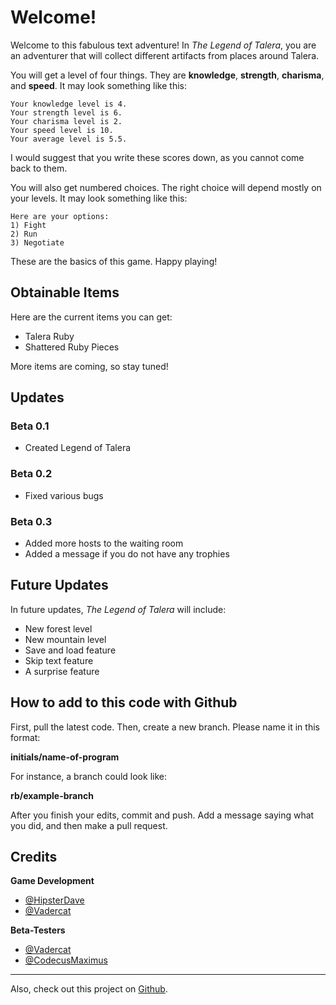 # Welcome!

Welcome to this fabulous text adventure! In _The Legend of Talera_, you are an adventurer that will collect different artifacts from places around Talera.

You will get a level of four things. They are **knowledge**, **strength**, **charisma**, and **speed**. It may look something like this:
```
Your knowledge level is 4.
Your strength level is 6.
Your charisma level is 2.
Your speed level is 10.
Your average level is 5.5.
```
I would suggest that you write these scores down, as you cannot come back to them.

You will also get numbered choices. The right choice will depend mostly on your levels. It may look something like this:
```
Here are your options:
1) Fight
2) Run
3) Negotiate
```
These are the basics of this game. Happy playing!
## Obtainable Items
Here are the current items you can get:
 - Talera Ruby
 - Shattered Ruby Pieces

More items are coming, so stay tuned!
## Updates
### Beta 0.1
 - Created Legend of Talera
### Beta 0.2
 - Fixed various bugs
### Beta 0.3
 - Added more hosts to the waiting room
 - Added a message if you do not have any trophies

## Future Updates
In future updates, _The Legend of Talera_ will include:
 - New forest level
 - New mountain level
 - Save and load feature
 - Skip text feature
 - A surprise feature

## How to add to this code with Github
First, pull the latest code.
Then, create a new branch. Please name it in this format:

**initials/name-of-program**

For instance, a branch could look like:

**rb/example-branch**

After you finish your edits, commit and push. Add a message saying what you did, and then make a pull request.

## Credits
**Game Development**
 - [@HipsterDave](https://repl.it/@HipsterDave "HipsterDave")
 - [@Vadercat](https://repl.it/@Vadercat "Vadercat")

**Beta-Testers**
 - [@Vadercat](https://repl.it/@Vadercat "Vadercat")
 - [@CodecusMaximus](https://repl.it/@CodecusMaximus "CodecusMaximus")
___
Also, check out this project on [Github](https://github.com/HipsterDave/The-Legend-of-Talera).
